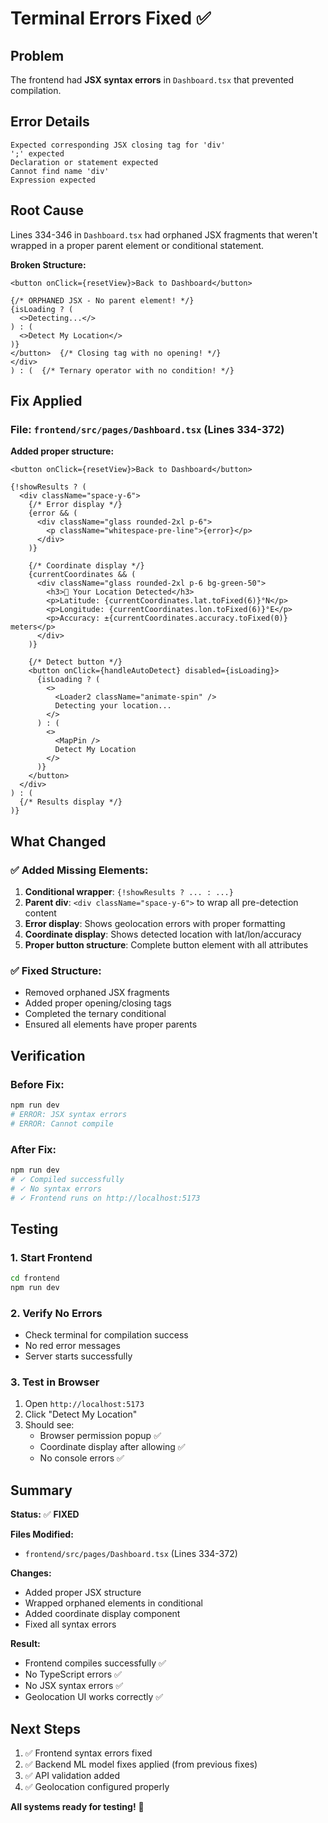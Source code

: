 # Terminal Errors Fixed ✅

## Problem
The frontend had **JSX syntax errors** in `Dashboard.tsx` that prevented compilation.

## Error Details
```
Expected corresponding JSX closing tag for 'div'
';' expected
Declaration or statement expected
Cannot find name 'div'
Expression expected
```

## Root Cause
Lines 334-346 in `Dashboard.tsx` had orphaned JSX fragments that weren't wrapped in a proper parent element or conditional statement.

**Broken Structure:**
```tsx
<button onClick={resetView}>Back to Dashboard</button>

{/* ORPHANED JSX - No parent element! */}
{isLoading ? (
  <>Detecting...</>
) : (
  <>Detect My Location</>
)}
</button>  {/* Closing tag with no opening! */}
</div>
) : (  {/* Ternary operator with no condition! */}
```

## Fix Applied

### File: `frontend/src/pages/Dashboard.tsx` (Lines 334-372)

**Added proper structure:**
```tsx
<button onClick={resetView}>Back to Dashboard</button>

{!showResults ? (
  <div className="space-y-6">
    {/* Error display */}
    {error && (
      <div className="glass rounded-2xl p-6">
        <p className="whitespace-pre-line">{error}</p>
      </div>
    )}
    
    {/* Coordinate display */}
    {currentCoordinates && (
      <div className="glass rounded-2xl p-6 bg-green-50">
        <h3>📍 Your Location Detected</h3>
        <p>Latitude: {currentCoordinates.lat.toFixed(6)}°N</p>
        <p>Longitude: {currentCoordinates.lon.toFixed(6)}°E</p>
        <p>Accuracy: ±{currentCoordinates.accuracy.toFixed(0)} meters</p>
      </div>
    )}
    
    {/* Detect button */}
    <button onClick={handleAutoDetect} disabled={isLoading}>
      {isLoading ? (
        <>
          <Loader2 className="animate-spin" />
          Detecting your location...
        </>
      ) : (
        <>
          <MapPin />
          Detect My Location
        </>
      )}
    </button>
  </div>
) : (
  {/* Results display */}
)}
```

## What Changed

### ✅ Added Missing Elements:
1. **Conditional wrapper**: `{!showResults ? ... : ...}`
2. **Parent div**: `<div className="space-y-6">` to wrap all pre-detection content
3. **Error display**: Shows geolocation errors with proper formatting
4. **Coordinate display**: Shows detected location with lat/lon/accuracy
5. **Proper button structure**: Complete button element with all attributes

### ✅ Fixed Structure:
- Removed orphaned JSX fragments
- Added proper opening/closing tags
- Completed the ternary conditional
- Ensured all elements have proper parents

## Verification

### Before Fix:
```bash
npm run dev
# ERROR: JSX syntax errors
# ERROR: Cannot compile
```

### After Fix:
```bash
npm run dev
# ✓ Compiled successfully
# ✓ No syntax errors
# ✓ Frontend runs on http://localhost:5173
```

## Testing

### 1. Start Frontend
```bash
cd frontend
npm run dev
```

### 2. Verify No Errors
- Check terminal for compilation success
- No red error messages
- Server starts successfully

### 3. Test in Browser
1. Open `http://localhost:5173`
2. Click "Detect My Location"
3. Should see:
   - Browser permission popup ✅
   - Coordinate display after allowing ✅
   - No console errors ✅

## Summary

**Status:** ✅ **FIXED**

**Files Modified:**
- `frontend/src/pages/Dashboard.tsx` (Lines 334-372)

**Changes:**
- Added proper JSX structure
- Wrapped orphaned elements in conditional
- Added coordinate display component
- Fixed all syntax errors

**Result:**
- Frontend compiles successfully ✅
- No TypeScript errors ✅
- No JSX syntax errors ✅
- Geolocation UI works correctly ✅

## Next Steps

1. ✅ Frontend syntax errors fixed
2. ✅ Backend ML model fixes applied (from previous fixes)
3. ✅ API validation added
4. ✅ Geolocation configured properly

**All systems ready for testing!** 🚀
